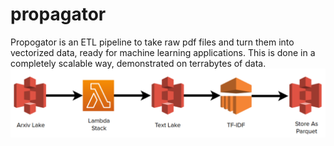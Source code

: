 # propagator

Propogator is an ETL pipeline to take raw pdf files and turn them into vectorized data, ready for machine learning applications. This is done in a completely scalable way, demonstrated on terrabytes of data.
![Pipeline](/images/pipeline.png)
